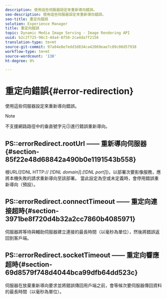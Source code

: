 ```yaml
---
description: 使用這些伺服器設定來重新導向錯誤。
seo-description: 使用這些伺服器設定來重新導向錯誤。
seo-title: 重定向錯誤
solution: Experience Manager
title: 重定向錯誤
topic: Dynamic Media Image Serving - Image Rendering API
uuid: b2c2f725-98c3-44a4-8f50-2ca4da7f2156
translation-type: tm+mt
source-git-commit: 97a84e8e7edd3d834ca42069eae7c09c00d57938
workflow-type: tm+mt
source-wordcount: '138'
ht-degree: 0%

---
```



# 重定向錯誤{#error-redirection}

使用這些伺服器設定來重新導向錯誤。

>[!NOTE]
>
>不支援網路路徑中的垂直號字元(|)進行錯誤重新導向。

## PS::errorRedirect.rootUrl —— 重新導向伺服器{#section-85f22e48d68842a490b0e1191543b558}

根URL([!DNL HTTP:// *[!DNL domain]*[:*[!DNL port]*])，以部署次要影像服務，應將本機失敗的請求重新導向至該部署。 當此設定為空或未定義時，會停用錯誤重新導向（預設）。

## PS::errorRedirect.connectTimeout —— 重定向連接超時{#section-3971be8f720d4b32a2cc7860b4085971}

伺服器將等待與輔助伺服器建立連接的最長時間（以毫秒為單位），然後將錯誤返回到客戶端。

## PS::errorRedirect.socketTimeout —— 重定向響應超時{#section-69d8579f748d4044bca99dfb64dd523c}

伺服器在放棄重新導向要求並將錯誤傳回用戶端之前，會等候次要伺服器傳回資料的最長時間（以毫秒為單位）。

